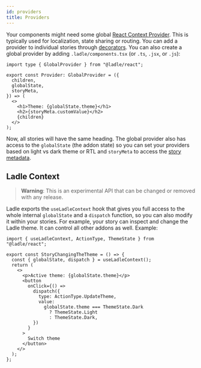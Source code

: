 ```yaml
---
id: providers
title: Providers
---
```


Your components might need some global [React Context Provider](https://reactjs.org/docs/context.html#contextprovider). This is typically used for localization, state sharing or routing. You can add a provider to individual stories through [decorators](/docs/decorators). You can also create a global provider by adding `.ladle/components.tsx` (or `.ts`, `.jsx`, or `.js`):

```tsx title=".ladle/components.tsx"
import type { GlobalProvider } from "@ladle/react";

export const Provider: GlobalProvider = ({
  children,
  globalState,
  storyMeta,
}) => (
  <>
    <h1>Theme: {globalState.theme}</h1>
    <h2>{storyMeta.customValue}</h2>
    {children}
  </>
);
```

Now, all stories will have the same heading. The global provider also has access to the `globalState` (the addon state) so you can set your providers based on light vs dark theme or RTL and `storyMeta` to access the [story metadata](/docs/meta).

## Ladle Context

> **Warning**: This is an experimental API that can be changed or removed with any release.

Ladle exports the `useLadleContext` hook that gives you full access to the whole internal `globalState` and a `dispatch` function, so you can also modify it within your stories. For example, your story can inspect and change the Ladle theme. It can control all other addons as well. Example:

```tsx
import { useLadleContext, ActionType, ThemeState } from "@ladle/react";

export const StoryChangingTheTheme = () => {
  const { globalState, dispatch } = useLadleContext();
  return (
    <>
      <p>Active theme: {globalState.theme}</p>
      <button
        onClick={() =>
          dispatch({
            type: ActionType.UpdateTheme,
            value:
              globalState.theme === ThemeState.Dark
                ? ThemeState.Light
                : ThemeState.Dark,
          })
        }
      >
        Switch theme
      </button>
    </>
  );
};
```
